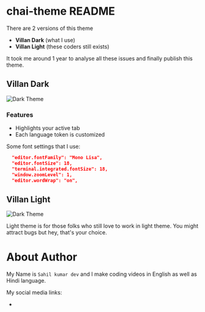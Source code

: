 # chai-theme README

There are 2 versions of this theme

- **Villan Dark** (what I use)
- **Villan Light** (these coders still exists)

It took me around 1 year to analyse all these issues and finally publish this theme.

## Villan Dark

![Dark Theme]()

### Features

- Highlights your active tab
- Each language token is customized

Some font settings that I use:

```json
  "editor.fontFamily": "Mono Lisa",
  "editor.fontSize": 18,
  "terminal.integrated.fontSize": 18,
  "window.zoomLevel": 1,
  "editor.wordWrap": "on",
```

## Villan Light

![Dark Theme]()

Light theme is for those folks who still love to work in light theme. You might attract bugs but hey, that's your choice.

# About Author

My Name is `Sahil kumar dev` and I make coding videos in English as well as Hindi language.

My social media links:

- []()
